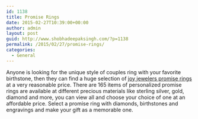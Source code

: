 ```yaml
---
id: 1138
title: Promise Rings
date: 2015-02-27T10:39:00+00:00
author: admin
layout: post
guid: http://www.shobhadeepaksingh.com/?p=1138
permalink: /2015/02/27/promise-rings/
categories:
  - General
---
```

Anyone is looking for the unique style of couples ring with your favorite birthstone, then they can find a huge selection of [joy jewelers promise rings](http://www.joyjewelers.com/modules/promiserings/) at a very reasonable price. There are 165 items of personalized promise rings are available at different precious materials like sterling silver, gold, diamond and more, you can view all and choose your choice of one at an affordable price. Select a promise ring with diamonds, birthstones and engravings and make your gift as a memorable one.